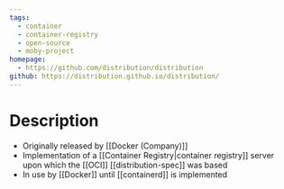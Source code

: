 ```yaml
---
tags:
  - container
  - container-registry
  - open-source
  - moby-project
homepage:
  - https://github.com/distribution/distribution
github: https://distribution.github.io/distribution/
---
```

# Description
- Originally released by [[Docker (Company)]]
- Implementation of a [[Container Registry|container registry]] server upon which the [[OCI]] [[distribution-spec]] was based
- In use by [[Docker]] until [[containerd]] is implemented